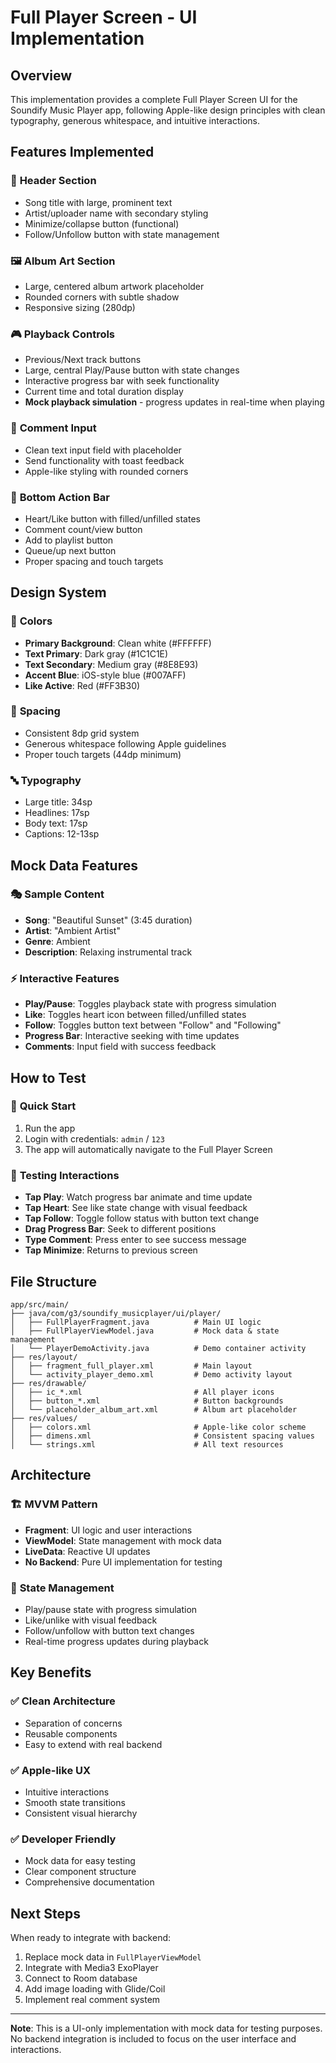 # Full Player Screen - UI Implementation

## Overview
This implementation provides a complete Full Player Screen UI for the Soundify Music Player app, following Apple-like design principles with clean typography, generous whitespace, and intuitive interactions.

## Features Implemented

### 🎵 **Header Section**
- Song title with large, prominent text
- Artist/uploader name with secondary styling
- Minimize/collapse button (functional)
- Follow/Unfollow button with state management

### 🖼️ **Album Art Section**
- Large, centered album artwork placeholder
- Rounded corners with subtle shadow
- Responsive sizing (280dp)

### 🎮 **Playback Controls**
- Previous/Next track buttons
- Large, central Play/Pause button with state changes
- Interactive progress bar with seek functionality
- Current time and total duration display
- **Mock playback simulation** - progress updates in real-time when playing

### 💬 **Comment Input**
- Clean text input field with placeholder
- Send functionality with toast feedback
- Apple-like styling with rounded corners

### 🔧 **Bottom Action Bar**
- Heart/Like button with filled/unfilled states
- Comment count/view button
- Add to playlist button
- Queue/up next button
- Proper spacing and touch targets

## Design System

### 🎨 **Colors**
- **Primary Background**: Clean white (#FFFFFF)
- **Text Primary**: Dark gray (#1C1C1E)
- **Text Secondary**: Medium gray (#8E8E93)
- **Accent Blue**: iOS-style blue (#007AFF)
- **Like Active**: Red (#FF3B30)

### 📏 **Spacing**
- Consistent 8dp grid system
- Generous whitespace following Apple guidelines
- Proper touch targets (44dp minimum)

### 🔤 **Typography**
- Large title: 34sp
- Headlines: 17sp
- Body text: 17sp
- Captions: 12-13sp

## Mock Data Features

### 🎭 **Sample Content**
- **Song**: "Beautiful Sunset" (3:45 duration)
- **Artist**: "Ambient Artist"
- **Genre**: Ambient
- **Description**: Relaxing instrumental track

### ⚡ **Interactive Features**
- **Play/Pause**: Toggles playback state with progress simulation
- **Like**: Toggles heart icon between filled/unfilled states
- **Follow**: Toggles button text between "Follow" and "Following"
- **Progress Bar**: Interactive seeking with time updates
- **Comments**: Input field with success feedback

## How to Test

### 🚀 **Quick Start**
1. Run the app
2. Login with credentials: `admin` / `123`
3. The app will automatically navigate to the Full Player Screen

### 🧪 **Testing Interactions**
- **Tap Play**: Watch progress bar animate and time update
- **Tap Heart**: See like state change with visual feedback
- **Tap Follow**: Toggle follow status with button text change
- **Drag Progress Bar**: Seek to different positions
- **Type Comment**: Press enter to see success message
- **Tap Minimize**: Returns to previous screen

## File Structure

```
app/src/main/
├── java/com/g3/soundify_musicplayer/ui/player/
│   ├── FullPlayerFragment.java          # Main UI logic
│   ├── FullPlayerViewModel.java         # Mock data & state management
│   └── PlayerDemoActivity.java          # Demo container activity
├── res/layout/
│   ├── fragment_full_player.xml         # Main layout
│   └── activity_player_demo.xml         # Demo activity layout
├── res/drawable/
│   ├── ic_*.xml                         # All player icons
│   ├── button_*.xml                     # Button backgrounds
│   └── placeholder_album_art.xml        # Album art placeholder
├── res/values/
│   ├── colors.xml                       # Apple-like color scheme
│   ├── dimens.xml                       # Consistent spacing values
│   └── strings.xml                      # All text resources
```

## Architecture

### 🏗️ **MVVM Pattern**
- **Fragment**: UI logic and user interactions
- **ViewModel**: State management with mock data
- **LiveData**: Reactive UI updates
- **No Backend**: Pure UI implementation for testing

### 🔄 **State Management**
- Play/pause state with progress simulation
- Like/unlike with visual feedback
- Follow/unfollow with button text changes
- Real-time progress updates during playback

## Key Benefits

### ✅ **Clean Architecture**
- Separation of concerns
- Reusable components
- Easy to extend with real backend

### ✅ **Apple-like UX**
- Intuitive interactions
- Smooth state transitions
- Consistent visual hierarchy

### ✅ **Developer Friendly**
- Mock data for easy testing
- Clear component structure
- Comprehensive documentation

## Next Steps

When ready to integrate with backend:
1. Replace mock data in `FullPlayerViewModel`
2. Integrate with Media3 ExoPlayer
3. Connect to Room database
4. Add image loading with Glide/Coil
5. Implement real comment system

---

**Note**: This is a UI-only implementation with mock data for testing purposes. No backend integration is included to focus on the user interface and interactions.
